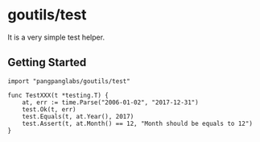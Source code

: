 # goutils/test

It is a very simple test helper.

## Getting Started

```
import "pangpanglabs/goutils/test"

func TestXXX(t *testing.T) {
	at, err := time.Parse("2006-01-02", "2017-12-31")
	test.Ok(t, err)
	test.Equals(t, at.Year(), 2017)
	test.Assert(t, at.Month() == 12, "Month should be equals to 12")
}
```